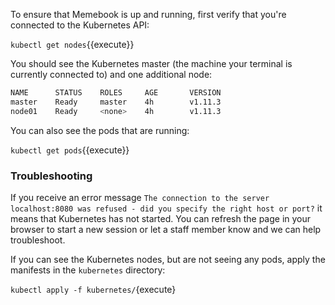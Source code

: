 To ensure that Memebook is up and running, first verify that you're connected to the Kubernetes API:

`kubectl get nodes`{{execute}}

You should see the Kubernetes master (the machine your terminal is currently connected to) and one additional node:

```bash
NAME      STATUS    ROLES     AGE       VERSION
master    Ready     master    4h        v1.11.3
node01    Ready     <none>    4h        v1.11.3
```

You can also see the pods that are running:

`kubectl get pods`{{execute}}

### Troubleshooting

If you receive an error message `The connection to the server localhost:8080 was refused - did you specify the right host or port?` it means that Kubernetes has not started. You can refresh the page in your browser to start a new session or let a staff member know and we can help troubleshoot.

If you can see the Kubernetes nodes, but are not seeing any pods, apply the manifests in the `kubernetes` directory:

`kubectl apply -f kubernetes/`{execute}
